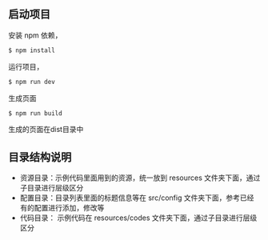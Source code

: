 ## 启动项目

安装 npm 依赖，

```bash
$ npm install
```

运行项目，

```bash
$ npm run dev
```

生成页面

```bash
$ npm run build
```
生成的页面在dist目录中

## 目录结构说明

- 资源目录：示例代码里面用到的资源，统一放到 resources 文件夹下面，通过子目录进行层级区分
- 配置目录：目录列表里面的标题信息等在 src/config 文件夹下面，参考已经有的配置进行添加，修改等
- 代码目录： 示例代码在 resources/codes 文件夹下面，通过子目录进行层级区分
